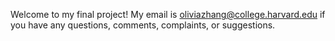 Welcome to my final project! My email is oliviazhang@college.harvard.edu if you have any questions, comments, complaints, or suggestions.
